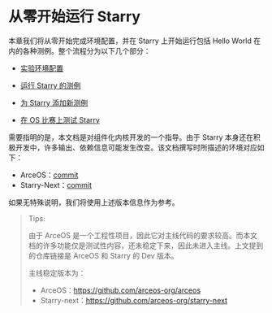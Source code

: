 # 从零开始运行 Starry

本章我们将从零开始完成环境配置，并在 Starry 上开始运行包括 Hello World 在内的各种测例。整个流程分为以下几个部分：

- [实验环境配置](ch01-01.md)
- [运行 Starry 的测例](ch01-02.md)
- [为 Starry 添加新测例](ch01-03.md)

- [在 OS 比赛上测试 Starry](ch01-04.md)

需要指明的是，本文档是对组件化内核开发的一个指导。由于 Starry 本身还在积极开发中，许多输出、依赖信息可能发生改变。该文档撰写时所描述的环境对应如下：

- ArceOS：[commit](https://github.com/oscomp/arceos/commit/199d5dfafa3d814dcf06cd4442543ab927c16e5e)
- Starry-Next：[commit](https://github.com/oscomp/starry-next/commit/83a1e2e0074c250e7cc23fd47723fb3dc8672354)

如果无特殊说明，我们将使用上述版本信息作为参考。



> Tips:
>
> 由于 ArceOS 是一个工程性项目，因此它对主线代码的要求较高。而本文档的许多功能仅是测试性内容，还未稳定下来，因此未进入主线。上文提到的仓库链接是 ArceOS 和 Starry 的 Dev 版本。
>
> 主线稳定版本为：
>
> - ArceOS：https://github.com/arceos-org/arceos
> - Starry-next：https://github.com/arceos-org/starry-next
